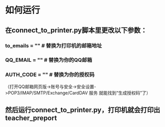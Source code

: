 # 如何运行
## 在connect_to_printer.py脚本里更改以下参数：
### to_emails = "" # 替换为打印机的邮箱地址
### QQ_EMAIL = ""  # 替换为你的QQ邮箱
### AUTH_CODE = ""  # 替换为你的授权码
（打开QQ邮箱网页版->账号与安全->安全设置->POP3/IMAP/SMTP/Exchange/CardDAV 服务 就能找到“生成授权码”了）

## 然后运行connect_to_printer.py，打印机就会打印出teacher_preport